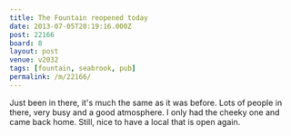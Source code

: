 ```yaml
---
title: The Fountain reopened today
date: 2013-07-05T20:19:16.000Z
post: 22166
board: 8
layout: post
venue: v2032
tags: [fountain, seabrook, pub]
permalink: /m/22166/
---
```

Just been in there, it's much the same as it was before. Lots of people in there, very busy and a good atmosphere. I only had the cheeky one and came back home. Still, nice to have a local that is open again.
